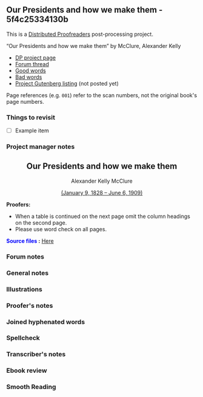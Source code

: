 ## Our Presidents and how we make them - 5f4c25334130b ##

This is a [Distributed Proofreaders](http://www.pgdp.net/) post-processing project.

“Our Presidents and how we make them” by McClure, Alexander Kelly

* [DP project page](http://www.pgdp.net/c/project.php?id=projectID5f4c25334130b)
* [Forum thread](https://www.pgdp.net/phpBB3/viewtopic.php?t=71657)
* [Good words](good_words.txt)
* [Bad words](bad_words.txt)
* [Project Gutenberg listing]() (not posted yet)

Page references (e.g. `001`) refer to the scan numbers, not the original book's page numbers.

### Things to revisit ###

* [ ] Example item

### Project manager notes ###

<p>
<center><h2>Our Presidents and how we make them</h2>
<p class="smcap">Alexander Kelly McClure</p>
<p><a href="https://en.wikipedia.org/wiki/Alexander_McClure" target="_blank">(January 9, 1828 – June 6, 1909)</a></p></center>


<b>Proofers:</b>
<ul>

<p>
<li>When a table is continued on the next page omit the column headings on the second page.

<li>Please use word check on all pages.

</ul>

<p><b><font color="blue">Source files </font>:</b>
<a href="https://archive.org/details/ourpresidentshow00inmccl/mode/2up" target="_blank">Here</a> </p>

### Forum notes ###

### General notes ###

### Illustrations ###

### Proofer's notes ###

### Joined hyphenated words ###

### Spellcheck ###

### Transcriber's notes ###

### Ebook review ###

### Smooth Reading ###
